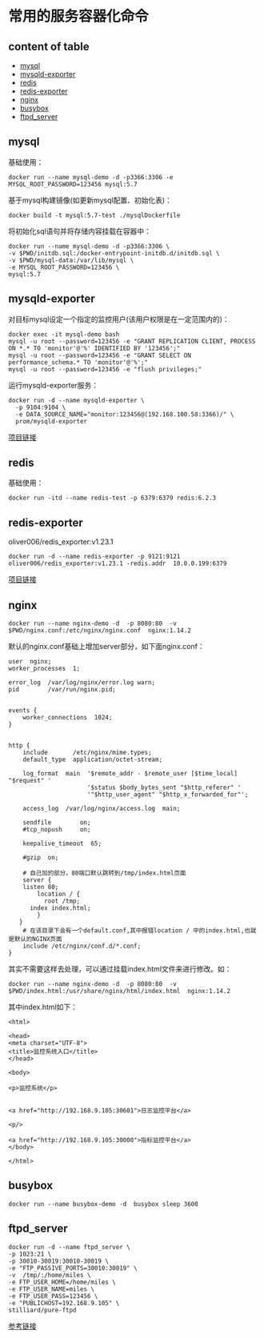 # 常用的服务容器化命令

## content of table

* [mysql](#mysql)
* [mysqld-exporter](#mysqld-exporter)
* [redis](#redis)
* [redis-exporter](#redis-exporter)
* [nginx](#nginx)
* [busybox](#busybox)
* [ftpd_server](#ftpd_server)



## mysql
基础使用：
```shell
docker run --name mysql-demo -d -p3366:3306 -e MYSQL_ROOT_PASSWORD=123456 mysql:5.7 
```

基于mysql构建镜像(如更新mysql配置、初始化表)：
```shell
docker build -t mysql:5.7-test ./mysqlDockerfile
```

将初始化sql语句并将存储内容挂载在容器中：
```shell
docker run --name mysql-demo -d -p3366:3306 \
-v $PWD/initdb.sql:/docker-entrypoint-initdb.d/initdb.sql \
-v $PWD/mysql-data:/var/lib/mysql \
-e MYSQL_ROOT_PASSWORD=123456 \
mysql:5.7 
```

## mysqld-exporter
对目标mysql设定一个指定的监控用户(该用户权限是在一定范围内的)：
```shell
docker exec -it mysql-demo bash
mysql -u root --password=123456 -e "GRANT REPLICATION CLIENT, PROCESS ON *.* TO 'monitor'@'%' IDENTIFIED BY '123456';"
mysql -u root --password=123456 -e "GRANT SELECT ON performance_schema.* TO 'monitor'@'%';"
mysql -u root --password=123456 -e "flush privileges;"
```

运行mysqld-exporter服务：
```shell
docker run -d --name mysqld-exporter \
  -p 9104:9104 \
  -e DATA_SOURCE_NAME="monitor:123456@(192.168.100.58:3366)/" \
  prom/mysqld-exporter
```
[项目链接](https://github.com/prometheus/mysqld_exporter)

## redis
基础使用：
```shell
docker run -itd --name redis-test -p 6379:6379 redis:6.2.3
```

## redis-exporter
oliver006/redis_exporter:v1.23.1

```shell
docker run -d --name redis-exporter -p 9121:9121 oliver006/redis_exporter:v1.23.1 -redis.addr  10.0.0.199:6379
```
[项目链接](https://github.com/oliver006/redis_exporter)

## nginx
```shell
docker run --name nginx-demo -d  -p 8080:80  -v $PWD/nginx.conf:/etc/nginx/nginx.conf  nginx:1.14.2 
```
默认的nginx.conf基础上增加server部分，如下面nginx.conf：
```shell
user  nginx;
worker_processes  1;

error_log  /var/log/nginx/error.log warn;
pid        /var/run/nginx.pid;


events {
    worker_connections  1024;
}


http {
    include       /etc/nginx/mime.types;
    default_type  application/octet-stream;

    log_format  main  '$remote_addr - $remote_user [$time_local] "$request" '
                      '$status $body_bytes_sent "$http_referer" '
                      '"$http_user_agent" "$http_x_forwarded_for"';

    access_log  /var/log/nginx/access.log  main;

    sendfile        on;
    #tcp_nopush     on;

    keepalive_timeout  65;

    #gzip  on;
    
    # 自己加的部分，80端口默认跳转到/tmp/index.html页面
    server {
	listen 80;
        location / {
    	  root /tmp;
	  index index.html;
        }
   }    
    # 在该目录下会有一个default.conf,其中报错location / 中的index.html,也就是默认的NGINX页面
    include /etc/nginx/conf.d/*.conf;
}
```
其实不需要这样去处理，可以通过挂载index.html文件来进行修改。如：
```shell
docker run --name nginx-demo -d  -p 8080:80  -v $PWD/index.html:/usr/share/nginx/html/index.html  nginx:1.14.2
```
其中index.html如下：
```shell
<html>

<head>
<meta charset="UTF-8">
<title>监控系统入口</title>
</head>

<body>

<p>监控系统</p>


<a href="http://192.168.9.105:30601">日志监控平台</a>

<p/>

<a href="http://192.168.9.105:30000">指标监控平台</a>
</body>

</html>
```

##  busybox

```shell
docker run --name busybox-demo -d  busybox sleep 3600
```

## ftpd_server
```shell
docker run -d --name ftpd_server \ 
-p 1023:21 \
-p 30010-30019:30010-30019 \ 
-e "FTP_PASSIVE_PORTS=30010:30019" \  
-v  /tmp/:/home/miles \
-e FTP_USER_HOME=/home/miles \ 
-e FTP_USER_NAME=miles \
-e FTP_USER_PASS=123456 \
-e "PUBLICHOST=192.168.9.105" \ 
stilliard/pure-ftpd
```
[参考链接](https://mileslin.github.io/2020/02/%E4%BD%BF%E7%94%A8-Docker-%E5%BB%BA%E7%BD%AE-FTP-SFTP-%E7%92%B0%E5%A2%83/)
